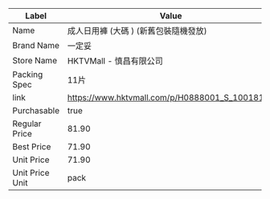 | Label           | Value                                          |
| --------------- | ---------------------------------------------- |
| Name            | 成人日用褲 (大碼 ) (新舊包裝隨機發放)                         |
| Brand Name      | 一定妥                                            |
| Store Name      | HKTVMall - 慎昌有限公司                              |
| Packing Spec    | 11片                                            |
| link            | https://www.hktvmall.com/p/H0888001_S_10018199 |
| Purchasable     | true                                           |
| Regular Price   | 81.90                                          |
| Best Price      | 71.90                                          |
| Unit Price      | 71.90                                          |
| Unit Price Unit | pack                                           |
